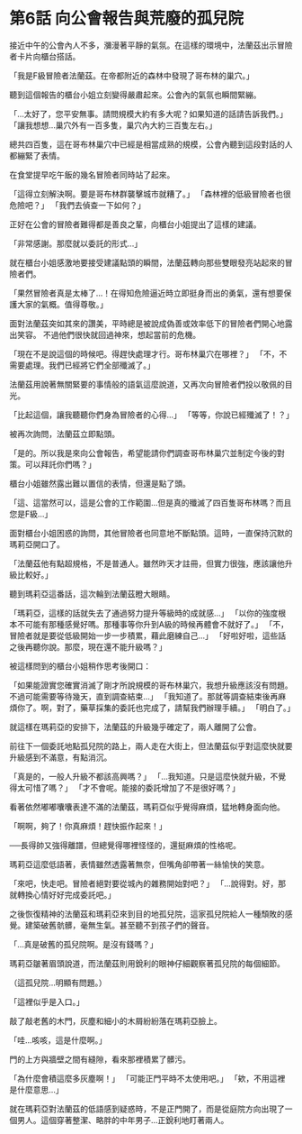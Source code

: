 # 第6話 向公會報告與荒廢的孤兒院

接近中午的公會內人不多，瀰漫著平靜的氣氛。在這樣的環境中，法蘭茲出示冒險者卡片向櫃台搭話。

「我是F級冒險者法蘭茲。在帝都附近的森林中發現了哥布林的巢穴。」

聽到這個報告的櫃台小姐立刻變得嚴肅起來。公會內的氣氛也瞬間緊繃。

「...太好了，您平安無事。請問規模大約有多大呢？如果知道的話請告訴我們。」
「讓我想想...巢穴外有一百多隻，巢穴內大約三百隻左右。」

總共四百隻，這在哥布林巢穴中已經是相當成熟的規模，公會內聽到這段對話的人都繃緊了表情。

在食堂提早吃午飯的幾名冒險者同時站了起來。

「這得立刻解決啊。要是哥布林群襲擊城市就糟了。」
「森林裡的低級冒險者也很危險吧？」
「我們去偵查一下如何？」

正好在公會的冒險者難得都是善良之輩，向櫃台小姐提出了這樣的建議。

「非常感謝。那麼就以委託的形式...」

就在櫃台小姐感激地要接受建議點頭的瞬間，法蘭茲轉向那些雙眼發亮站起來的冒險者們。

「果然冒險者真是太棒了...！在得知危險逼近時立即挺身而出的勇氣，還有想要保護大家的氣概。值得尊敬。」

面對法蘭茲突如其來的讚美，平時總是被說成偽善或效率低下的冒險者們開心地露出笑容。
不過他們很快就回過神來，想起當前的危機。

「現在不是說這個的時候吧。得趕快處理才行。哥布林巢穴在哪裡？」
「不，不需要處理。我們已經將它們全部殲滅了。」

法蘭茲用說著無關緊要的事情般的語氣這麼說道，又再次向冒險者們投以敬佩的目光。

「比起這個，讓我聽聽你們身為冒險者的心得...」
「等等，你說已經殲滅了！？」

被再次詢問，法蘭茲立即點頭。

「是的。所以我是來向公會報告，希望能請你們調查哥布林巢穴並制定今後的對策。可以拜託你們嗎？」

櫃台小姐雖然露出難以置信的表情，但還是點了頭。

「這、這當然可以，這是公會的工作範圍...但是真的殲滅了四百隻哥布林嗎？而且您是F級...」

面對櫃台小姐困惑的詢問，其他冒險者也同意地不斷點頭。這時，一直保持沉默的瑪莉亞開口了。

「法蘭茲他有點超規格，不是普通人。雖然昨天才註冊，但實力很強，應該讓他升級比較好。」

聽到瑪莉亞這番話，這次輪到法蘭茲瞪大眼睛。

「瑪莉亞，這樣的話就失去了通過努力提升等級時的成就感...」
「以你的強度根本不可能有那種感覺好嗎。那種事等你升到A級的時候再體會不就好了。」
「不，冒險者就是要從低級開始一步一步積累，藉此磨練自己...」
「好啦好啦，這些話之後再聽你說。那麼，現在還不能升級嗎？」

被這樣問到的櫃台小姐稍作思考後開口：

「如果能證實您確實消滅了剛才所說規模的哥布林巢穴，我想升級應該沒有問題。不過可能需要等待幾天，直到調查結束...」
「我知道了。那就等調查結束後再麻煩你了。啊，對了，藥草採集的委託也完成了，請幫我們辦理手續。」
「明白了。」

就這樣在瑪莉亞的安排下，法蘭茲的升級幾乎確定了，兩人離開了公會。

前往下一個委託地點孤兒院的路上，兩人走在大街上，但法蘭茲似乎對這麼快就要升級感到不滿意，有點消沉。

「真是的，一般人升級不都該高興嗎？」
「...我知道。只是這麼快就升級，不覺得太可惜了嗎？」
「才不會呢。能接的委託增加了不是很好嗎？」

看著依然嘟嘟囔囔表達不滿的法蘭茲，瑪莉亞似乎覺得麻煩，猛地轉身面向他。

「啊啊，夠了！你真麻煩！趕快振作起來！」

──長得帥又強得離譜，但總覺得哪裡怪怪的，還挺麻煩的性格呢。

瑪莉亞這麼低語著，表情雖然透露著無奈，但嘴角卻帶著一絲愉快的笑意。

「來吧，快走吧。冒險者絕對要從城內的雜務開始對吧？」
「...說得對。好，那就轉換心情好好完成委託吧。」

之後恢復精神的法蘭茲和瑪莉亞來到目的地孤兒院，這家孤兒院給人一種頹敗的感覺。建築破舊骯髒，毫無生氣。甚至聽不到孩子們的聲音。

「...真是破舊的孤兒院啊。是沒有錢嗎？」

瑪莉亞皺著眉頭說道，而法蘭茲則用銳利的眼神仔細觀察著孤兒院的每個細節。

（這孤兒院...明顯有問題。）

「這裡似乎是入口。」

敲了敲老舊的木門，灰塵和細小的木屑紛紛落在瑪莉亞臉上。

「哇...咳咳，這是什麼啊。」

門的上方與牆壁之間有縫隙，看來那裡積累了髒污。

「為什麼會積這麼多灰塵啊！」
「可能正門平時不太使用吧。」
「欸，不用這裡是什麼意思...」

就在瑪莉亞對法蘭茲的低語感到疑惑時，不是正門開了，而是從庭院方向出現了一個男人。這個穿著整潔、略胖的中年男子...正銳利地盯著兩人。